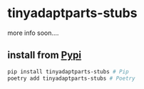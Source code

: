 # tinyadaptparts-stubs

more info soon....

## install from [Pypi](https://pypi.org/project/tinyadaptparts-stubs/)

```bash
pip install tinyadaptparts-stubs # Pip
poetry add tinyadaptparts-stubs # Poetry
```
